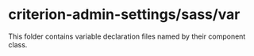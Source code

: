 # criterion-admin-settings/sass/var

This folder contains variable declaration files named by their component class.
